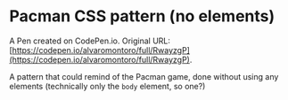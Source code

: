# Pacman CSS pattern (no elements)

A Pen created on CodePen.io. Original URL: [https://codepen.io/alvaromontoro/full/RwayzgP](https://codepen.io/alvaromontoro/full/RwayzgP).

A pattern that could remind of the Pacman game, done without using any elements (technically only the `body` element, so one?)
